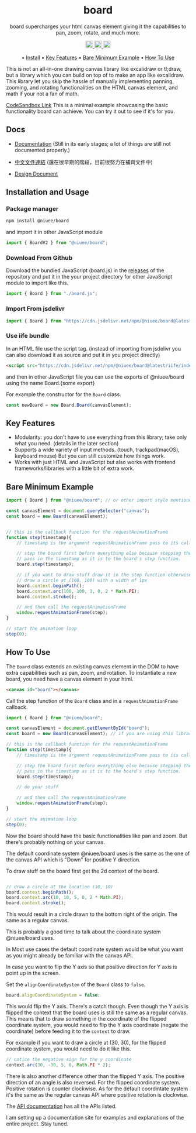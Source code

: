 <h1 align="center">
    board
</h1>
<p align="center">
    board supercharges your html canvas element giving it the capabilities to pan, zoom, rotate, and much more.
</p>
<p align="center">
    <a href="https://www.npmjs.com/package/@niuee/board">
        <img src="https://img.shields.io/npm/v/@niuee/board.svg?style=for-the-badge" alt="continuous integration" style="height: 20px;">
    </a>
    <a href="https://github.com/niuee/board/actions/workflows/node.js.yml">
        <img src="https://img.shields.io/github/actions/workflow/status/niuee/board/node.js.yml?branch=main&label=test&style=for-the-badge" alt="contributors" style="height: 20px;">
    </a>
    <a href="https://github.com/niuee/board/blob/main/LICENSE.txt">
        <img src="https://img.shields.io/github/license/niuee/board?style=for-the-badge" alt="contributors" style="height: 20px;">
    </a>

</p>

<p align="center">
  •
  <a href="#install">Install</a> •
  <a href="#key-features">Key Features</a> •
  <a href="#bare-minimum-example">Bare Minimum Example</a> •
  <a href="#how-to-use">How To Use</a>

</p>

This is not an all-in-one drawing canvas library like excalidraw or tl;draw, but a library which you can build on top of to make an app like excalidraw.
This library let you skip the hassle of manually implementing panning, zooming, and rotating functionalities on the HTML canvas element, and math if your not a fan of math.

[CodeSandbox Link](https://codesandbox.io/p/sandbox/drp5c7) This is a minimal example showcasing the basic functionality board can achieve. You can try it out to see if it's for you.

## Docs
- [Documentation](https://niuee.github.io/board/index.html) (Still in its early stages; a lot of things are still not documented properly.)
- [中文文件連結](https://niuee.github.io/board/tw/index.html) (還在很早期的階段，目前很努力在補齊文件中)

- [Design Document](https://hackmd.io/@niuee/ByKskjAUp)

## Installation and Usage
### Package manager
```bash
npm install @niuee/board
```
and import it in other JavaScript module

```javascript
import { BoardV2 } from "@niuee/board";
```

### Download From Github
Download the bundled JavaScript (board.js) in the [releases](https://github.com/niuee/board/releases/) of the repository and put it in the your project directory for other JavaScript module to import like this.
```javascript
import { Board } from "./board.js";
```

### Import From jsdelivr
```javascript
import { Board } from "https://cdn.jsdelivr.net/npm/@niuee/board@latest/index.mjs";
```

### Use iife bundle
In an HTML file use the script tag. (instead of importing from jsdelivr you can also download it as source and put it in you project directly)
```html
<script src="https://cdn.jsdelivr.net/npm/@niuee/board@latest/iife/index.js"></script>
```

and then in other JavaScript file you can use the exports of @niuee/board using the name Board.{some export}

For example the constructor for the `Board` class.
```javascript
const newBoard = new Board.Board(canvasElement);
```

## Key Features
- Modularity: you don't have to use everything from this library; take only what you need. (details in the later section)
- Supports a wide variety of input methods. (touch, trackpad(macOS), keyboard mouse) But you can still customize how things work.
- Works with just HTML and JavaScript but also works with frontend frameworks/libraries with a little bit of extra work.

## Bare Minimum Example

```javascript
import { Board } from "@niuee/board"; // or other import style mentioned above

const canvasElement = document.querySelector("canvas");
const board = new Board(canvasElement);


// this is the callback function for the requestAnimationFrame
function step(timestamp){
    // timestamp is the argument requestAnimationFrame pass to its callback function

    // step the board first before everything else because stepping the board would wipe the canvas
    // pass in the timestamp as it is to the board's step function.
    board.step(timestamp);

    // if you want to draw stuff draw it in the step function otherwise it would not persist
    // draw a circle at (100, 100) with a width of 1px
    board.context.beginPath();
    board.context.arc(100, 100, 1, 0, 2 * Math.PI);
    board.context.stroke();

    // and then call the requestAnimationFrame
    window.requestAnimationFrame(step);
}

// start the animation loop
step(0);
```

## How To Use
The `Board` class extends an existing canvas element in the DOM to have extra capabilities such as pan, zoom, and rotation.
To instantiate a new board, you need have a canvas element in your html.
```html
<canvas id="board"></canvas>
```

Call the step function of the `Board` class and in a `requestAnimationFrame` callback.
```javascript
import { Board } from "@niuee/board";

const canvasElement = document.getElementById("board");
const board = new Board(canvasElement); // if you are using this library through iife don't use the variable name board since it would have name conflict with the library

// this is the callback function for the requestAnimationFrame
function step(timestamp){
    // timestamp is the argument requestAnimationFrame pass to its callback function

    // step the board first before everything else because stepping the board would wipe the canvas
    // pass in the timestamp as it is to the board's step function.
    board.step(timestamp);

    // do your stuff

    // and then call the requestAnimationFrame
    window.requestAnimationFrame(step);
}

// start the animation loop
step(0);
```
Now the board should have the basic functionalities like pan and zoom. But there's probably nothing on your canvas.

The default coordinate system @niuee/board uses is the same as the one of the canvas API which is "Down" for positive Y direction.

To draw stuff on the board first get the 2d context of the board.
```javascript

// draw a circle at the location (10, 10)
board.context.beginPath();
board.context.arc(10, 10, 5, 0, 2 * Math.PI);
board.context.stroke();
```

This would result in a circle drawn to the bottom right of the origin. The same as a regular canvas.

This is probably a good time to talk about the coordinate system @niuee/board uses.

In Most use cases the default coordinate system would be what you want as you might already be familiar with the canvas API.

In case you want to flip the Y axis so that positive direction for Y axis is point up in the screen.

Set the `alignCoordinateSystem` of the `Board` class to `false`.
```javascript
board.alignCoordinateSystem = false;
```

This would flip the Y axis. There's a catch though. Even though the Y axis is flipped the context that the board uses is still the same as a regular canvas. This means that to draw something in the coordinate of the flipped coordinate system, you would need to flip the Y axis coordinate (negate the coordinate) before feeding it to the `context` to draw.

For example if you want to draw a circle at (30, 30), for the flipped coordinate system, you would need to do it like this.
```javascript
// notice the negative sign for the y coordinate
context.arc(30, -30, 5, 0, Math.PI * 2);
```

There is also another difference other than the flipped Y axis. The positive direction of an angle is also reversed. For the flipped coordinate system. Positive rotation is counter clockwise. As for the default coordintate system it's the same as the regular canvas API where positive rotation is clockwise.


The [API documentation](https://niuee.github.io/board/index.html) has all the APIs listed.

I am setting up a documentation site for examples and explanations of the entire project. Stay tuned.
